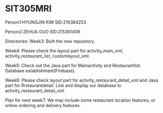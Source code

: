 # SIT305MRI
Person1:HYUNGJIN KIM
SID:216384253

Person2:ZEHUA GUO
SID:215361409

Directories:
Week3: Built the new repository.

Week4: Please check the layout part for activity_main_xml, activity_restaurant_list, customlayout_xml.

Week5: Check out the Java part for Mainactivity and Restaurantlist. Database establishment(Firebase).

Week6: Please check layout part for activity_restaurant_detail_xml and Java part for Rrstaurantdetail. Link and display our database to activity_restaurant_detail_xml

Plan for next week7:
  We may include some restaurant location features, or online ordering and delivery features.

